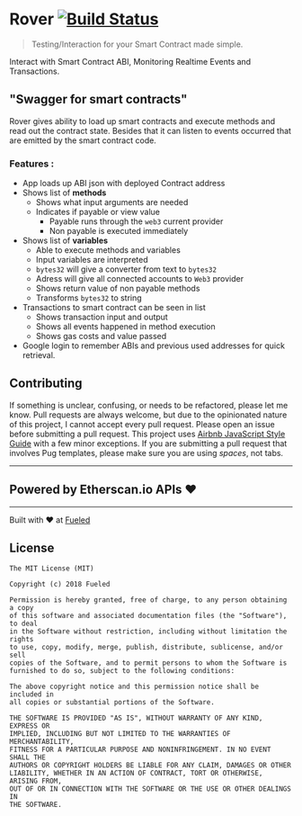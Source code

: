 # Rover [![Build Status](https://travis-ci.org/Fueled/Rover.svg?branch=develop)](https://travis-ci.org/Fueled/Rover)

> Testing/Interaction for your Smart Contract made simple.

Interact with Smart Contract ABI, Monitoring Realtime Events and Transactions.

## "Swagger for smart contracts"

Rover gives ability to load up smart contracts and execute methods and read out the contract state. Besides that it can listen to events occurred that are emitted by the smart contract code.

### Features :

* App loads up ABI json with deployed Contract address
* Shows list of **methods**
  * Shows what input arguments are needed
  * Indicates if payable or view value
  	* Payable runs through the `web3` current provider
  	* Non payable is executed immediately
* Shows list of **variables**
    * Able to execute methods and variables
    * Input variables are interpreted
    * `bytes32` will give a converter from text to `bytes32`
    * Adress will give all connected accounts to `Web3` provider
    * Shows return value of non payable methods
    * Transforms `bytes32` to string
* Transactions to smart contract can be seen in list
    * Shows transaction input and output
    * Shows all events happened in method execution
    * Shows gas costs and value passed
* Google login to remember ABIs and previous used addresses for quick retrieval.


## Contributing

If something is unclear, confusing, or needs to be refactored, please let me know. Pull requests are always welcome, but due to the opinionated nature of this project, I cannot accept every pull request. Please open an issue before submitting a pull request. This project uses [Airbnb JavaScript Style Guide](https://github.com/airbnb/javascript) with a few minor exceptions. If you are submitting a pull request that involves Pug templates, please make sure you are using *spaces*, not tabs.

--------

## Powered by Etherscan.io APIs :heart:

--------

Built with :heart: at [Fueled](https://fueled.com)

## License

```
The MIT License (MIT)

Copyright (c) 2018 Fueled

Permission is hereby granted, free of charge, to any person obtaining a copy
of this software and associated documentation files (the "Software"), to deal
in the Software without restriction, including without limitation the rights
to use, copy, modify, merge, publish, distribute, sublicense, and/or sell
copies of the Software, and to permit persons to whom the Software is
furnished to do so, subject to the following conditions:

The above copyright notice and this permission notice shall be included in
all copies or substantial portions of the Software.

THE SOFTWARE IS PROVIDED "AS IS", WITHOUT WARRANTY OF ANY KIND, EXPRESS OR
IMPLIED, INCLUDING BUT NOT LIMITED TO THE WARRANTIES OF MERCHANTABILITY,
FITNESS FOR A PARTICULAR PURPOSE AND NONINFRINGEMENT. IN NO EVENT SHALL THE
AUTHORS OR COPYRIGHT HOLDERS BE LIABLE FOR ANY CLAIM, DAMAGES OR OTHER
LIABILITY, WHETHER IN AN ACTION OF CONTRACT, TORT OR OTHERWISE, ARISING FROM,
OUT OF OR IN CONNECTION WITH THE SOFTWARE OR THE USE OR OTHER DEALINGS IN
THE SOFTWARE.
```

